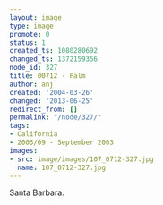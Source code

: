 ```yaml
---
layout: image
type: image
promote: 0
status: 1
created_ts: 1080280692
changed_ts: 1372159356
node_id: 327
title: 00712 - Palm
author: anj
created: '2004-03-26'
changed: '2013-06-25'
redirect_from: []
permalink: "/node/327/"
tags:
- California
- 2003/09 - September 2003
images:
- src: image/images/107_0712-327.jpg
  name: 107_0712-327.jpg
---
```

Santa Barbara.
